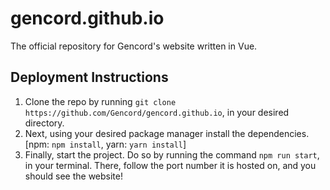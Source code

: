 # gencord.github.io
The official repository for Gencord's website written in Vue.


## Deployment Instructions

1. Clone the repo by running `git clone https://github.com/Gencord/gencord.github.io`, in your desired directory.
2. Next, using your desired package manager install the dependencies. [npm: `npm install`, yarn: `yarn install`]
3. Finally, start the project. Do so by running the command `npm run start`, in your terminal. There, follow the port number it is hosted on, and you should see the website!
